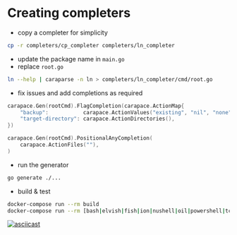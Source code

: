 # Creating completers

- copy a completer for simplicity
```sh
cp -r completers/cp_completer completers/ln_completer
```
- update the package name in `main.go`
- replace `root.go`
```sh
ln --help | caraparse -n ln > completers/ln_completer/cmd/root.go
```
- fix issues and add completions as required
```go
carapace.Gen(rootCmd).FlagCompletion(carapace.ActionMap{
	"backup":           carapace.ActionValues("existing", "nil", "none", "off", "numbered", "t", "simple", "never"),
	"target-directory": carapace.ActionDirectories(),
})

carapace.Gen(rootCmd).PositionalAnyCompletion(
	carapace.ActionFiles(""),
)
```
- run the generator
```sh
go generate ./...
```
- build & test
```sh
docker-compose run --rm build
docker-compose run --rm [bash|elvish|fish|ion|nushell|oil|powershell|tcsh|xonsh|zsh]
```

[![asciicast](https://asciinema.org/a/357895.svg)](https://asciinema.org/a/357895)
